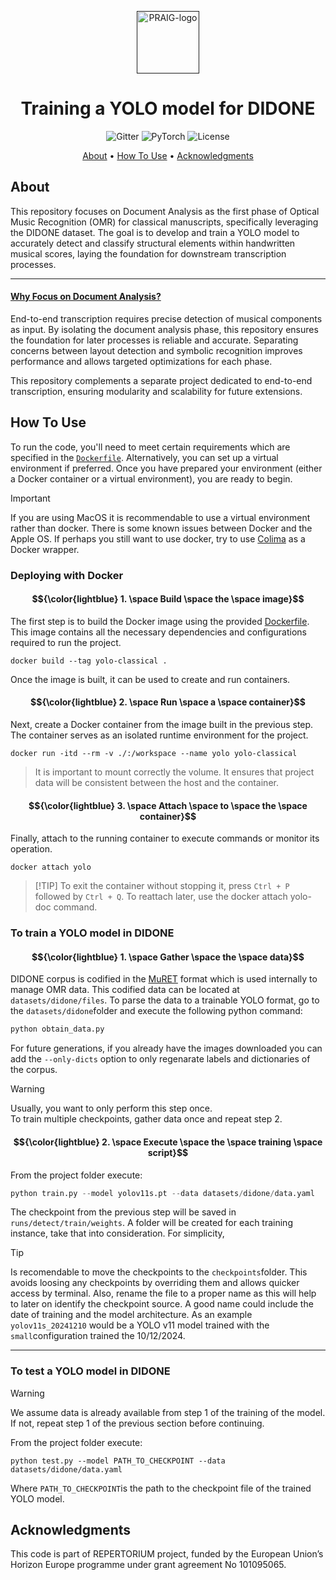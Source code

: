 <p align="center">
  <a href=""><img src="https://i.imgur.com/Iu7CvC1.png" alt="PRAIG-logo" width="100"></a>
</p>

<h1 align="center">Training a YOLO model for DIDONE</h1>

<p align="center">
  <img src="https://img.shields.io/badge/python-3.10.0-orange" alt="Gitter">
  <img src="https://img.shields.io/badge/PyTorch-%23EE4C2C.svg?style=flat&logo=PyTorch&logoColor=white" alt="PyTorch">
  <img src="https://img.shields.io/static/v1?label=License&message=MIT&color=blue" alt="License">
</p>

<p align="center">
  <a href="#about">About</a> •
  <a href="#how-to-use">How To Use</a> •
  <a href="#acknowledgments">Acknowledgments</a>
</p>

## About

This repository focuses on Document Analysis as the first phase of Optical Music Recognition (OMR) for classical manuscripts, specifically leveraging the DIDONE dataset. The goal is to develop and train a YOLO model to accurately detect and classify structural elements within handwritten musical scores, laying the foundation for downstream transcription processes.

---

#### <ins>Why Focus on Document Analysis?</ins>

End-to-end transcription requires precise detection of musical components as input. By isolating the document analysis phase, this repository ensures the foundation for later processes is reliable and accurate. Separating concerns between layout detection and symbolic recognition improves performance and allows targeted optimizations for each phase.

This repository complements a separate project dedicated to end-to-end transcription, ensuring modularity and scalability for future extensions.

## How To Use

To run the code, you'll need to meet certain requirements which are specified in the [`Dockerfile`](Dockerfile). Alternatively, you can set up a virtual environment if preferred. Once you have prepared your environment (either a Docker container or a virtual environment), you are ready to begin. 

> [!IMPORTANT]
> If you are using MacOS it is recommendable to use a virtual environment rather than docker. There is some known issues between Docker and the Apple OS. If perhaps you still want to use docker, try to use [Colima](https://github.com/abiosoft/colima) as a Docker wrapper.

### Deploying with Docker

#### $${\color{lightblue} 1. \space Build \space the \space image}$$

The first step is to build the Docker image using the provided <ins>Dockerfile</ins>. This image contains all the necessary dependencies and configurations required to run the project.

```shell
docker build --tag yolo-classical .
```

Once the image is built, it can be used to create and run containers.

#### $${\color{lightblue} 2. \space Run \space a \space container}$$

Next, create a Docker container from the image built in the previous step. The container serves as an isolated runtime environment for the project.

```shell
docker run -itd --rm -v ./:/workspace --name yolo yolo-classical
```

> It is important to mount correctly the volume. It ensures that project data will be consistent between the host and the container.

#### $${\color{lightblue} 3. \space Attach \space to \space the \space container}$$

Finally, attach to the running container to execute commands or monitor its operation.

```shell
docker attach yolo
```

>  [!TIP]
>  To exit the container without stopping it, press `Ctrl + P` followed by `Ctrl + Q`. To reattach later, use the docker attach yolo-doc command.

### To train a YOLO model in DIDONE

#### $${\color{lightblue} 1. \space Gather \space the \space data}$$
DIDONE corpus is codified in the [MuRET](https://muret.iuii.ua.es/) format which is used internally to manage OMR data. This codified data can be located at `datasets/didone/files`. To parse the data to a trainable YOLO format, go to the `datasets/didone`folder and execute the following python command:

```python
python obtain_data.py
```

For future generations, if you already have the images downloaded you can add the `--only-dicts` option to only regenarate labels and dictionaries of the corpus.

> [!WARNING]
> Usually, you want to only perform this step once. <br />
> To train multiple checkpoints, gather data once and repeat step 2.

#### $${\color{lightblue} 2. \space Execute \space the \space training \space script}$$

From the project folder execute:
```python
python train.py --model yolov11s.pt --data datasets/didone/data.yaml
```

The checkpoint from the previous step will be saved in `runs/detect/train/weights`. A folder will be created for each training instance, take that into consideration. For simplicity, 

> [!TIP]
> Is recomendable to move the checkpoints to the `checkpoints`folder. This avoids loosing any checkpoints by overriding them and allows quicker access by terminal. Also, rename the file to a proper name as this will help to later on identify the checkpoint source. A good name could include the date of training and the model architecture. As an example `yolov11s_20241210` would be a YOLO v11 model trained with the `small`configuration trained the 10/12/2024.

---

### To test a YOLO model in DIDONE

> [!WARNING]
> We assume data is already available from step 1 of the training of the model. If not, repeat step 1 of the previous section before continuing.

From the project folder execute:
```shell
python test.py --model PATH_TO_CHECKPOINT --data datasets/didone/data.yaml
```

Where `PATH_TO_CHECKPOINT`is the path to the checkpoint file of the trained YOLO model.

## Acknowledgments

This code is part of REPERTORIUM project, funded by the European Union’s Horizon Europe programme under grant agreement No 101095065.
